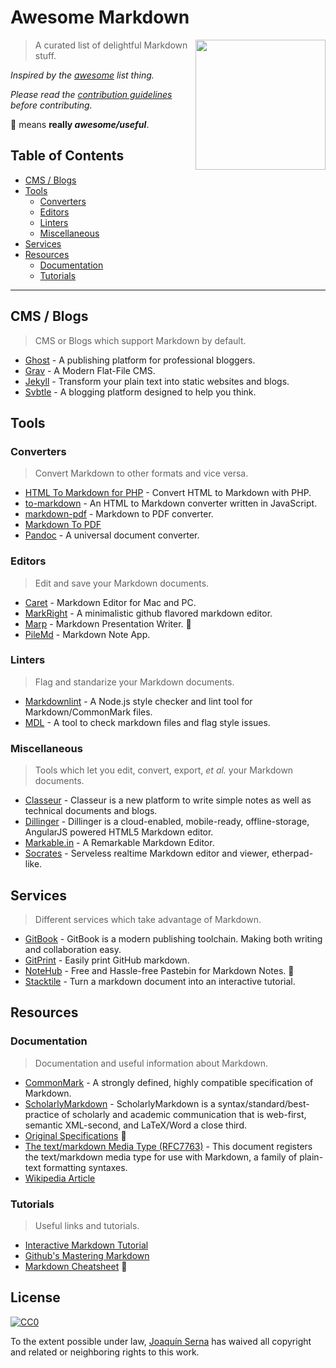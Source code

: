 # Awesome Markdown

<img src="https://upload.wikimedia.org/wikipedia/commons/4/48/Markdown-mark.svg" align="right" width="208">

> A curated list of delightful Markdown stuff.

*Inspired by the [awesome](https://github.com/sindresorhus/awesome) list thing.*

*Please read the [contribution guidelines](contributing.md) before contributing.*

:gem: means **really _awesome/useful_**.

## Table of Contents
- [CMS / Blogs](#CMS-Blogs)
- [Tools](#Tools)
	- [Converters](#Converters)
	- [Editors](#Editors)
	- [Linters](#Linters)
    - [Miscellaneous](#Miscellaneous)
- [Services](#Services)
- [Resources](#Resources)
	- [Documentation](#Documentation)
    - [Tutorials](#Tutorials)
    
***

## CMS / Blogs
> CMS or Blogs which support Markdown by default.

- [Ghost](https://blog.ghost.org/markdown/) - A publishing platform for professional bloggers.
- [Grav](https://getgrav.org/) - A Modern Flat-File CMS.
- [Jekyll](https://jekyllrb.com/) - Transform your plain text into static websites and blogs.
- [Svbtle](https://svbtle.com/) - A blogging platform designed to help you think.

## Tools

### Converters

> Convert Markdown to other formats and vice versa.

- [HTML To Markdown for PHP](https://github.com/thephpleague/html-to-markdown) - Convert HTML to Markdown with PHP.
- [to-markdown](https://github.com/domchristie/to-markdown) - An HTML to Markdown converter written in JavaScript.
- [markdown-pdf](https://github.com/alanshaw/markdown-pdf) - Markdown to PDF converter.
- [Markdown To PDF](http://www.markdowntopdf.com/)
- [Pandoc](http://pandoc.org/) - A universal document converter.

### Editors

> Edit and save your Markdown documents.

- [Caret](https://caret.io/) - Markdown Editor for Mac and PC.
- [MarkRight](https://github.com/dvcrn/markright) - A minimalistic github flavored markdown editor.
- [Marp](https://yhatt.github.io/marp/) - Markdown Presentation Writer. :gem:
- [PileMd](https://pilemd.com/) - Markdown Note App.

### Linters

> Flag and standarize your Markdown documents.

- [Markdownlint](https://github.com/igorshubovych/markdownlint-cli) - A Node.js style checker and lint tool for Markdown/CommonMark files.
- [MDL](https://github.com/mivok/markdownlint) - A tool to check markdown files and flag style issues.

### Miscellaneous

> Tools which let you edit, convert, export, _et al._ your Markdown documents.

- [Classeur](http://classeur.io/) - Classeur is a new platform to write simple notes as well as technical documents and blogs.
- [Dillinger](http://dillinger.io/) - Dillinger is a cloud-enabled, mobile-ready, offline-storage, AngularJS powered HTML5 Markdown editor.
- [Markable.in](https://markable.in/) - A Remarkable Markdown Editor.
- [Socrates](http://socrates.io/) - Serveless realtime Markdown editor and viewer, etherpad-like.

## Services

> Different services which take advantage of Markdown.

- [GitBook](https://www.gitbook.com/) - GitBook is a modern publishing toolchain. Making both writing and collaboration easy.
- [GitPrint](https://gitprint.com/) - Easily print GitHub markdown.
- [NoteHub](https://notehub.org/) - Free and Hassle-free Pastebin for Markdown Notes. :gem:
- [Stacktile](https://stacktile.io/) - Turn a markdown document into an interactive tutorial.

## Resources

### Documentation

> Documentation and useful information about Markdown.

- [CommonMark](http://commonmark.org/) - A strongly defined, highly compatible specification of Markdown.
- [ScholarlyMarkdown](http://scholarlymarkdown.com/) - ScholarlyMarkdown is a syntax/standard/best-practice of scholarly and academic communication that is web-first, semantic XML-second, and LaTeX/Word a close third.
- [Original Specifications](https://daringfireball.net/projects/markdown/) :gem:
- [The text/markdown Media Type (RFC7763)](https://tools.ietf.org/html/rfc7763) - This document registers the text/markdown media type for use with Markdown, a family of plain-text formatting syntaxes.
- [Wikipedia Article](https://en.wikipedia.org/wiki/Markdown)

### Tutorials

> Useful links and tutorials.

- [Interactive Markdown Tutorial](http://www.markdowntutorial.com/)
- [Github's Mastering Markdown](https://guides.github.com/features/mastering-markdown/)
- [Markdown Cheatsheet](https://github.com/adam-p/markdown-here/wiki/Markdown-Cheatsheet) :gem:

## License

[![CC0](http://mirrors.creativecommons.org/presskit/buttons/88x31/svg/cc-zero.svg)](https://creativecommons.org/publicdomain/zero/1.0/)

To the extent possible under law, [Joaquín Serna](https://github.com/BubuAnabelas) has waived all copyright and related or neighboring rights to this work.
